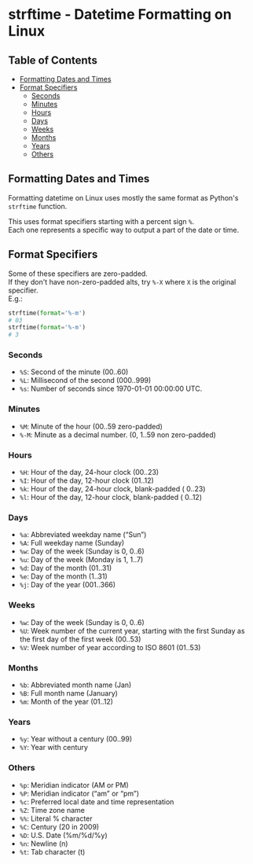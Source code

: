 

# strftime - Datetime Formatting on Linux


## Table of Contents
* [Formatting Dates and Times](#formatting-dates-and-times) 
* [Format Specifiers](#format-specifiers) 
    * [Seconds](#seconds) 
    * [Minutes](#minutes) 
    * [Hours](#hours) 
    * [Days](#days) 
    * [Weeks](#weeks) 
    * [Months](#months) 
    * [Years](#years) 
    * [Others](#others) 


## Formatting Dates and Times
Formatting datetime on Linux uses mostly the same format as 
Python's `strftime` function.  

This uses format specifiers starting with a percent sign `%`.  
Each one represents a specific way to output a part of the date
or time.  


## Format Specifiers
Some of these specifiers are zero-padded.  
If they don't have non-zero-padded alts, try `%-X` where `X` is the original
specifier.  
E.g.:
```python
strftime(format='%-m')
# 03
strftime(format='%-m')
# 3
```


### Seconds
* `%S`: Second of the minute (00..60)
* `%L`: Millisecond of the second (000..999)
* `%s`: Number of seconds since 1970-01-01 00:00:00 UTC.

### Minutes
* `%M`: Minute of the hour (00..59 zero-padded)
* `%-M`: Minute as a decimal number. (0, 1..59 non zero-padded)

### Hours
* `%H`: Hour of the day, 24-hour clock (00..23)
* `%I`: Hour of the day, 12-hour clock (01..12)
* `%k`: Hour of the day, 24-hour clock, blank-padded ( 0..23)
* `%l`: Hour of the day, 12-hour clock, blank-padded ( 0..12)

### Days
* `%a`: Abbreviated weekday name (“Sun”)
* `%A`: Full weekday name (Sunday)
* `%w`: Day of the week (Sunday is 0, 0..6)
* `%u`: Day of the week (Monday is 1, 1..7)
* `%d`: Day of the month (01..31)
* `%e`: Day of the month (1..31)
* `%j`: Day of the year (001..366)

### Weeks
* `%w`: Day of the week (Sunday is 0, 0..6)
* `%U`: Week number of the current year, starting with the first Sunday as the first day of the first week (00..53)
* `%V`: Week number of year according to ISO 8601 (01..53)

### Months
* `%b`: Abbreviated month name (Jan)
* `%B`: Full month name (January)
* `%m`: Month of the year (01..12)

### Years
* `%y`: Year without a century (00..99)
* `%Y`: Year with century

### Others
* `%p`: Meridian indicator (AM or PM)
* `%P`: Meridian indicator (“am” or “pm”)
* `%c`: Preferred local date and time representation
* `%Z`: Time zone name
* `%%`: Literal % character
* `%C`: Century (20 in 2009)
* `%D`: U.S. Date (%m/%d/%y)
* `%n`: Newline (n)
* `%t`: Tab character (t)

